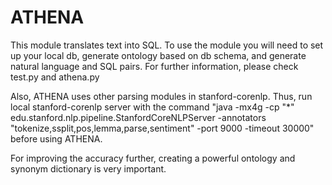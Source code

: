 # ATHENA

This module translates text into SQL. To use the module you will need to set up your local db, generate ontology based on db schema, and generate natural language and SQL pairs. For further information, please check test.py and athena.py

Also, ATHENA uses other parsing modules in stanford-corenlp. Thus, run local stanford-corenlp server with the command "java -mx4g -cp "*" edu.stanford.nlp.pipeline.StanfordCoreNLPServer -annotators "tokenize,ssplit,pos,lemma,parse,sentiment" -port 9000 -timeout 30000" before using ATHENA.

For improving the accuracy further, creating a powerful ontology and synonym dictionary is very important.
